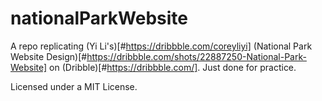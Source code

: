# nationalParkWebsite
A repo replicating (Yi Li's)[#https://dribbble.com/coreyliyi] (National Park Website Design)[#https://dribbble.com/shots/22887250-National-Park-Website] on (Dribble)[#https://dribbble.com/]. 
Just done for practice.

Licensed under a MIT License.
